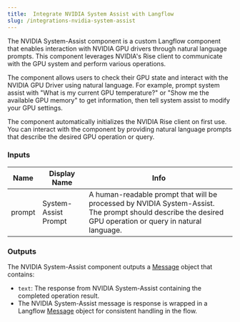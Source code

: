 ```yaml
---
title:  Integrate NVIDIA System Assist with Langflow
slug: /integrations-nvidia-system-assist
---
```


The NVIDIA System-Assist component is a custom Langflow component that enables interaction with NVIDIA GPU drivers through natural language prompts. This component leverages NVIDIA's Rise client to communicate with the GPU system and perform various operations.

The component allows users to check their GPU state and interact with the NVIDIA GPU Driver using natural language. For example, prompt system assist with "What is my current GPU temperature?" or "Show me the available GPU memory" to get information, then tell system assist to modify your GPU settings.

The component automatically initializes the NVIDIA Rise client on first use. You can interact with the component by providing natural language prompts that describe the desired GPU operation or query.

### Inputs

| Name | Display Name | Info |
|------|--------------|------|
| prompt | System-Assist Prompt | A human-readable prompt that will be processed by NVIDIA System-Assist. The prompt should describe the desired GPU operation or query in natural language. |

### Outputs

The NVIDIA System-Assist component outputs a [Message](/concepts-objects#message-object) object that contains:
- `text`: The response from NVIDIA System-Assist containing the completed operation result.
- The NVIDIA System-Assist message is response is wrapped in a Langflow [Message](/concepts-objects#message-object) object for consistent handling in the flow.



